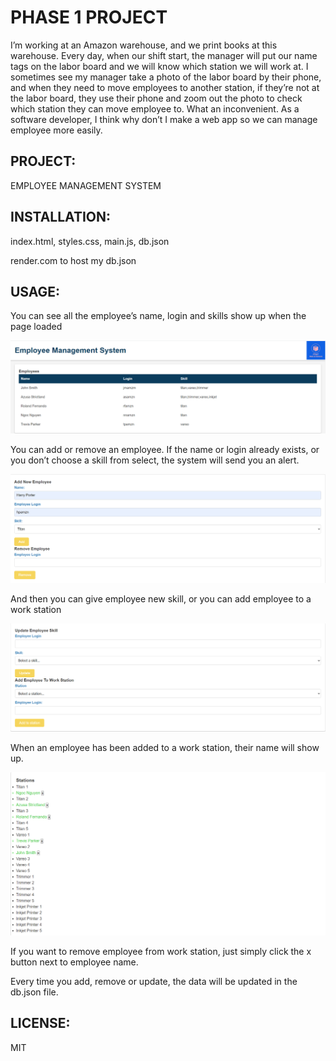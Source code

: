 # PHASE 1 PROJECT

I’m working at an Amazon warehouse, and we print books at this warehouse. Every day, when our shift start, the manager will put our name tags on the labor board and we will know which station we will work at. I sometimes see my manager take a photo of the labor board by their phone, and when they need to move employees to another station, if they’re not at the labor board, they use their phone and zoom out the photo to check which station they can move employee to. What an inconvenient. As a software developer, I think why don’t I make a web app so we can manage employee more easily.

## PROJECT:

EMPLOYEE MANAGEMENT SYSTEM

## INSTALLATION:

index.html, styles.css, main.js, db.json

render.com to host my db.json

## USAGE:

You can see all the employee’s name, login and skills show up when the page loaded

![employees info](/readme_photo/employees.png)

You can add or remove an employee. If the name or login already exists, or you don’t choose a skill from select, the system will send you an alert.

![add-remove employee](/readme_photo/add-remove.png)

And then you can give employee new skill, or you can add employee to a work station

![update new skill or add to work station](/readme_photo/update.png)

When an employee has been added to a work station, their name will show up.

![work station](/readme_photo/station.png)

If you want to remove employee from work station, just simply click the x button next to employee name.

Every time you add, remove or update, the data will be updated in the db.json file.


## LICENSE:

MIT
